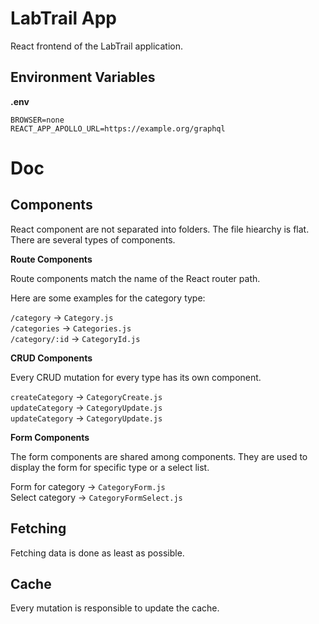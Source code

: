 # LabTrail App

React frontend of the LabTrail application.

## Environment Variables

**.env**

```
BROWSER=none
REACT_APP_APOLLO_URL=https://example.org/graphql
```

# Doc

## Components

React component are not separated into folders. The file hiearchy is flat. There are several types of components.

**Route Components**

Route components match the name of the React router path.

Here are some examples for the category type:

`/category` -> `Category.js`  
`/categories` -> `Categories.js`  
`/category/:id` -> `CategoryId.js`

**CRUD Components**

Every CRUD mutation for every type has its own component.

`createCategory` -> `CategoryCreate.js`  
`updateCategory` -> `CategoryUpdate.js`  
`updateCategory` -> `CategoryUpdate.js`

**Form Components**

The form components are shared among components. They are used to display the form for specific type or a select list.

Form for category -> `CategoryForm.js`  
Select category -> `CategoryFormSelect.js`

## Fetching

Fetching data is done as least as possible.

## Cache

Every mutation is responsible to update the cache. 